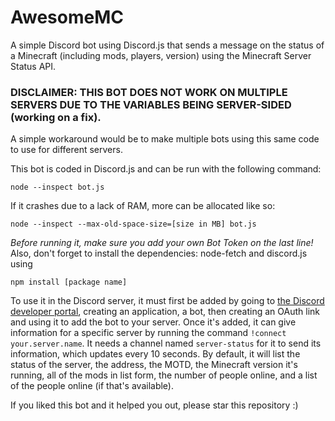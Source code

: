 # AwesomeMC
A simple Discord bot using Discord.js that sends a message on the status of a Minecraft (including mods, players, version) using the Minecraft Server Status API.

### DISCLAIMER: THIS BOT DOES NOT WORK ON MULTIPLE SERVERS DUE TO THE VARIABLES BEING SERVER-SIDED (working on a fix).
A simple workaround would be to make multiple bots using this same code to use for different servers.

This bot is coded in Discord.js and can be run with the following command:
```
node --inspect bot.js
```
If it crashes due to a lack of RAM, more can be allocated like so:
```
node --inspect --max-old-space-size=[size in MB] bot.js
```

_Before running it, make sure you add your own Bot Token on the last line!_
Also, don't forget to install the dependencies: node-fetch and discord.js using
```
npm install [package name]
```        

To use it in the Discord server, it must first be added by going to [the Discord developer portal](https://discord.com/developers/applications/), creating an application, a bot, then creating an OAuth link and using it to add the bot to your server. Once it's added, it can give information for a specific server by running the command `!connect your.server.name`. It needs a channel named `server-status` for it to send its information, which updates every 10 seconds. By default, it will list the status of the server, the address, the MOTD, the Minecraft version it's running, all of the mods in list form, the number of people online, and a list of the people online (if that's available).

If you liked this bot and it helped you out, please star this repository :)
